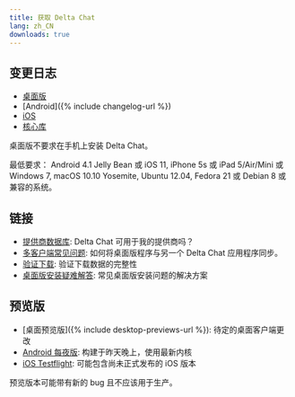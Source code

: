 ```yaml
---
title: 获取 Delta Chat
lang: zh_CN
downloads: true
---
```


## 变更日志

* [桌面版](https://github.com/deltachat/deltachat-desktop/blob/master/CHANGELOG.md)
* [Android]({% include changelog-url %})
* [iOS](https://github.com/deltachat/deltachat-ios/blob/master/CHANGELOG.md)
* [核心库](https://github.com/deltachat/deltachat-core-rust/blob/master/CHANGELOG.md)

桌面版不要求在手机上安装 Delta Chat。

最低要求：
Android 4.1 Jelly Bean
或 iOS 11, iPhone 5s 或 iPad 5/Air/Mini
或 Windows 7, macOS 10.10 Yosemite, Ubuntu 12.04, Fedora 21 或 Debian 8
或兼容的系统。

## 链接

* [提供商数据库](https://providers.delta.chat/): Delta Chat 可用于我的提供商吗？
* [多客户端常见问题](help#multiclient): 如何将桌面版程序与另一个 Delta Chat 应用程序同步。
* [验证下载](verify-downloads): 验证下载数据的完整性
* [桌面版安装疑难解答](https://github.com/deltachat/deltachat-desktop/blob/master/docs/TROUBLESHOOTING.md): 常见桌面版安装问题的解决方案

## 预览版

* [桌面预览版]({% include desktop-previews-url %}): 待定的桌面客户端更改
* [Android 每夜版](https://download.delta.chat/android/nightly/): 构建于昨天晚上，使用最新内核
* [iOS Testflight](https://testflight.apple.com/join/uEMc1NxS): 可能包含尚未正式发布的 iOS 版本

 预览版本可能带有新的 bug 且不应该用于生产。